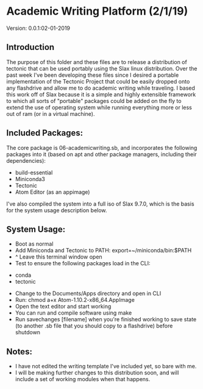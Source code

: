 # Academic Writing Platform (2/1/19)
Version: 0.0.1:02-01-2019

## Introduction
The purpose of this folder and these files are to release a distribution of tectonic that can be used portably using the Slax linux distribution.  Over the past week I've been developing these files since I desired a portable implementation of the Tectonic Project that could be easily dropped onto any flashdrive and allow me to do academic writing while traveling.  I based this work off of Slax because it is a simple and highly extensible framework to which all sorts of "portable" packages could be added on the fly to extend the use of operating system while running everything more or less out of ram (or in a virtual machine).  

## Included Packages:
The core package is 06-academicwriting.sb, and incorporates the following packages into it (based on apt and other package managers, including their dependencies):
* build-essential
* Miniconda3
* Tectonic
* Atom Editor (as an appimage)

I've also compiled the system into a full iso of Slax 9.7.0, which is the basis for the system usage description below.

## System Usage:
* Boot as normal
* Add Miniconda and Tectonic to PATH: export=~/miniconda/bin:$PATH
* ^ Leave this terminal window open
* Test to ensure the following packages load in the CLI:
 - conda
 - tectonic
* Change to the Documents/Apps directory and open in CLI
* Run: chmod a+x Atom-1.10.2-x86_64.AppImage
* Open the text editor and start working
* You can run and compile software using make
* Run savechanges [filename] when you're finished working to save state (to another .sb file that you should copy to a flashdrive) before shutdown

## Notes:
* I have not edited the writing template I've included yet, so bare with me.
* I will be making further changes to this distribution soon, and will include a set of working modules when that happens.
